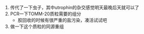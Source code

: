 1. 传代了一下虫子，其中utrophin的杂交感觉明天最晚后天就可以了
2. PCR一下TOMM-20质粒需要的组分
    + 胶回收的时候有很严重的盐污染，凑活试试吧
3. 做一下这个质粒的同源重组